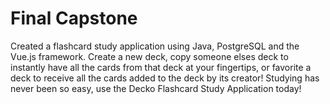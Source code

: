 # Final Capstone

Created a flashcard study application using Java, PostgreSQL and the Vue.js framework. Create a new deck, copy someone elses deck to instantly have all the cards from that deck at your fingertips, or favorite a deck to receive all the cards added to the deck by its creator! Studying has never been so easy, use the Decko Flashcard Study Application today!
